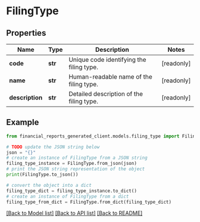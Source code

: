 # FilingType


## Properties

Name | Type | Description | Notes
------------ | ------------- | ------------- | -------------
**code** | **str** | Unique code identifying the filing type. | [readonly] 
**name** | **str** | Human-readable name of the filing type. | [readonly] 
**description** | **str** | Detailed description of the filing type. | [readonly] 

## Example

```python
from financial_reports_generated_client.models.filing_type import FilingType

# TODO update the JSON string below
json = "{}"
# create an instance of FilingType from a JSON string
filing_type_instance = FilingType.from_json(json)
# print the JSON string representation of the object
print(FilingType.to_json())

# convert the object into a dict
filing_type_dict = filing_type_instance.to_dict()
# create an instance of FilingType from a dict
filing_type_from_dict = FilingType.from_dict(filing_type_dict)
```
[[Back to Model list]](../README.md#documentation-for-models) [[Back to API list]](../README.md#documentation-for-api-endpoints) [[Back to README]](../README.md)


